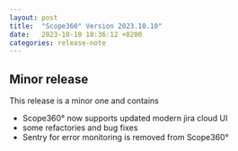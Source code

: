 ```yaml
---
layout: post
title:  "Scope360° Version 2023.10.10"
date:   2023-10-10 18:36:12 +0200
categories: release-note
---
```


## Minor release

This release is a minor one and contains

- Scope360° now supports updated modern jira cloud UI
- some refactories and bug fixes
- Sentry for error monitoring is removed from Scope360°
